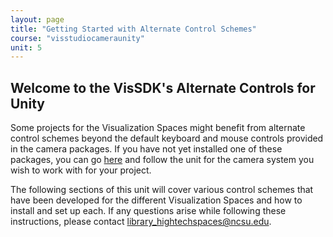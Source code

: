 ```yaml
---
layout: page
title: "Getting Started with Alternate Control Schemes"
course: "visstudiocameraunity"
unit: 5
---
```


## Welcome to the VisSDK's Alternate Controls for Unity

Some projects for the Visualization Spaces might benefit from alternate control schemes beyond the default keyboard and mouse controls provided in the camera packages. If you have not yet installed one of these packages, you can go [here](../index.md) and follow the unit for the camera system you wish to work with for your project. 

The following sections of this unit will cover various control schemes that have been developed for the different Visualization Spaces and how to install and set up each. If any questions arise while following these instructions, please contact library_hightechspaces@ncsu.edu.
